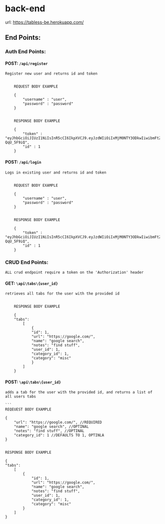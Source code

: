 # back-end

url: https://tabless-be.herokuapp.com/

## End Points:

### Auth End Points:

#### POST:  `/api/register` 

    Register new user and returns id and token


```
    
    REQUEST BODY EXAMPLE

    {
        "username" : "user",
        "password" : "password"
    }
```

```
    
    RESPONSE BODY EXAMPLE

    {
        "token" : "eyJhbGciOiJIUzI1NiIsInR5cCI6IkpXVCJ9.eyJzdWIiOiIxMjM0NTY3ODkwIiwibmFtZSI6Ik1hdHQiLCJpYXQiOjE1MTYyMzkwMjJ9.ZH_EwE6kEBVFqZBQVhTg6DNDa8iJ9jhZx-QqU_5F9iQ",
        "id" : 1
    }
```

#### POST:  `/api/login` 

    Logs in existing user and returns id and token


```
    
    REQUEST BODY EXAMPLE

    {
        "username" : "user",
        "password" : "password"
    }
```

```
    
    RESPONSE BODY EXAMPLE

    {
        "token" : "eyJhbGciOiJIUzI1NiIsInR5cCI6IkpXVCJ9.eyJzdWIiOiIxMjM0NTY3ODkwIiwibmFtZSI6Ik1hdHQiLCJpYXQiOjE1MTYyMzkwMjJ9.ZH_EwE6kEBVFqZBQVhTg6DNDa8iJ9jhZx-QqU_5F9iQ",
        "id" : 1
    }
```

### CRUD End Points:

    ALL crud endpoint require a token on the 'Authorization' header

#### GET: `\api\tabs\{user_id}`

    retrieves all tabs for the user with the provided id


```
    
    RESPONSE BODY EXAMPLE

    {
    "tabs": 
        [
            {
            "id": 1,
            "url": "https://google.com/",
            "name": "google search",
            "notes": "find stuff",
            "user_id": 1,
            "category_id": 1,
            "category": "misc"
            }
        ]
    }
```

#### POST: `\api\tabs\{user_id}`

    adds a tab for the user with the provided id, and returns a list of all users tabs
    
    ```
    REQEUEST BODY EXAMPLE

    {
        "url": "https://google.com/", //REQUIRED
        "name": "google search", //OPTINAL
        "notes": "find stuff", //OPTINAL
        "category_id": 1 //DEFAULTS TO 1, OPTINLA
    }
```

```
    RESPONSE BODY EXAMPLE

    {
    "tabs": 
        [
            {
                "id": 1,
                "url": "https://google.com/",
                "name": "google search",
                "notes": "find stuff",
                "user_id": 1,
                "category_id": 1,
                "category": "misc"
            }
        ]
    }
```
